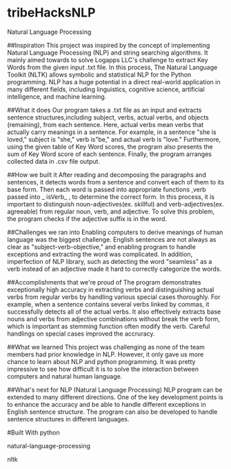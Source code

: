 # tribeHacksNLP
Natural Language Processing

##Inspiration
This project was inspired by the concept of implementing Natural Language Processing (NLP) and string searching algorithms. It mainly aimed towards to solve Logapps LLC's challenge to extract Key Words from the given input .txt file. In this process, The Natural Language Toolkit (NLTK) allows symbolic and statistical NLP for the Python programming. NLP has a huge potential in a direct real-world application in many different fields, including linguistics, cognitive science, artificial intelligence, and machine learning.

##What it does
Our program takes a .txt file as an input and extracts sentence structures,including subject, verbs, actual verbs, and objects (remaining), from each sentence. Here, actual verbs mean verbs that actually carry meanings in a sentence. For example, in a sentence "she is loved," subject is "she," verb is"be," and actual verb is "love." Furthermore, using the given table of Key Word scores, the program also presents the sum of Key Word score of each sentence. Finally, the program arranges collected data in .csv file output.

##How we built it
After reading and decomposing the paragraphs and sentences, it detects words from a sentence and convert each of them to its base form. Then each word is passed into appropriate functions ,verb passed into _ isVerb_ , to determine the correct form. In this process, it is important to distinguish noun-adjectives(ex. skillful) and verb-adjectives(ex. agreeable) from regular noun, verb, and adjective. To solve this problem, the program checks if the adjective suffix is in the word.

##Challenges we ran into
Enabling computers to derive meanings of human language was the biggest challenge. English sentences are not always as clear as "subject-verb-objective," and enabling program to handle exceptions and extracting the word was complicated. In addition, imperfection of NLP library, such as detecting the word "seamless" as a verb instead of an adjective made it hard to correctly categorize the words.

##Accomplishments that we're proud of
The program demonstrates exceptionally high accuracy in extracting verbs and distinguishing actual verbs from regular verbs by handling various special cases thoroughly. For example, when a sentence contains several verbs linked by commas, it successfully detects all of the actual verbs. It also effectively extracts base nouns and verbs from adjective combinations without break the verb form, which is important as stemming function often modify the verb. Careful handlings on special cases improved the accruracy.

##What we learned
This project was challenging as none of the team members had prior knowledge in NLP. However, it only gave us more chance to learn about NLP and python programming. It was pretty impressive to see how difficult it is to solve the interaction between computers and natural human language.

##What's next for NLP (Natural Language Processing)
NLP program can be extended to many different directions. One of the key development points is to enhance the accuracy and be able to handle different exceptions in English sentence structure. The program can also be developed to handle sentence structures in different languages.

#Built With
python

natural-language-processing

nltk
